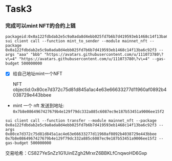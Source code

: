 #  Task3
### 完成可以mint NFT的合约上链

```
packageid:0x0a122fdbdab2e5c9a0ada8d4ebb025fd7b6b7d419593eb1468c14f13ba6c92f3
sui client call --function mint_to_sender --module mainnet_nft --package 0x0a122fdbdab2e5c9a0ada8d4ebb025fd7b6b7d419593eb1468c14f13ba6c92f3 --args "aaa" "bbb" "https://avatars.githubusercontent.com/u/111073780\?v\=4" "https://avatars.githubusercontent.com/u/111073780\?v\=4" --gas-budget 500000000
```



- [x] 给自己地址mint一个NFT

  NFT objectid:0x80ce7d372c75d81d845a1ac4e63e66633277d11960af0892b4038729e443bbee

- mint 一个 nft 发送到地址: `0x7b8e0864967427679b4e129f79dc332a885c6087ec9e187b53451a9006ee15f2`

```
sui client call --function transfer --module mainnet_nft --package 0x0a122fdbdab2e5c9a0ada8d4ebb025fd7b6b7d419593eb1468c14f13ba6c92f3 --args 0x80ce7d372c75d81d845a1ac4e63e66633277d11960af0892b4038729e443bbee 0x7b8e0864967427679b4e129f79dc332a885c6087ec9e187b53451a9006ee15f2 --gas-budget 500000000
```

交易哈希：CS827YeSnZz1G1UinEZgh2MrxrZ6BBKLfCnqwoHD6Gxp